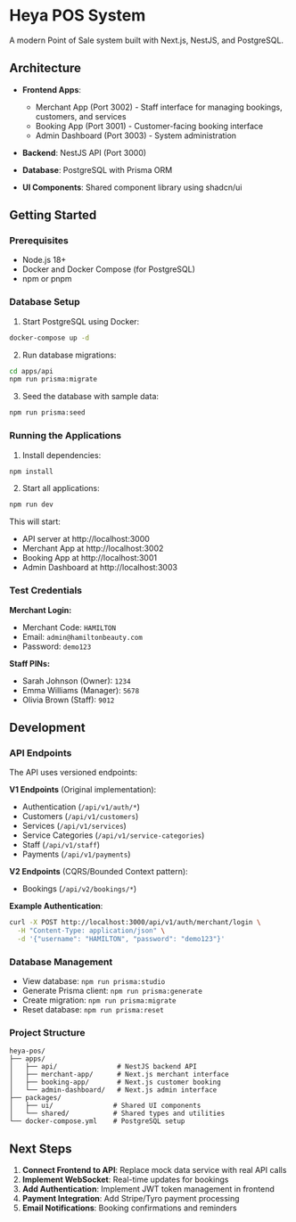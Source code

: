 # Heya POS System

A modern Point of Sale system built with Next.js, NestJS, and PostgreSQL.

## Architecture

- **Frontend Apps**: 
  - Merchant App (Port 3002) - Staff interface for managing bookings, customers, and services
  - Booking App (Port 3001) - Customer-facing booking interface
  - Admin Dashboard (Port 3003) - System administration
  
- **Backend**: NestJS API (Port 3000)
- **Database**: PostgreSQL with Prisma ORM
- **UI Components**: Shared component library using shadcn/ui

## Getting Started

### Prerequisites

- Node.js 18+
- Docker and Docker Compose (for PostgreSQL)
- npm or pnpm

### Database Setup

1. Start PostgreSQL using Docker:
```bash
docker-compose up -d
```

2. Run database migrations:
```bash
cd apps/api
npm run prisma:migrate
```

3. Seed the database with sample data:
```bash
npm run prisma:seed
```

### Running the Applications

1. Install dependencies:
```bash
npm install
```

2. Start all applications:
```bash
npm run dev
```

This will start:
- API server at http://localhost:3000
- Merchant App at http://localhost:3002
- Booking App at http://localhost:3001
- Admin Dashboard at http://localhost:3003

### Test Credentials

**Merchant Login:**
- Merchant Code: `HAMILTON`
- Email: `admin@hamiltonbeauty.com`
- Password: `demo123`

**Staff PINs:**
- Sarah Johnson (Owner): `1234`
- Emma Williams (Manager): `5678`
- Olivia Brown (Staff): `9012`

## Development

### API Endpoints

The API uses versioned endpoints:

**V1 Endpoints** (Original implementation):
- Authentication (`/api/v1/auth/*`)
- Customers (`/api/v1/customers`)
- Services (`/api/v1/services`)
- Service Categories (`/api/v1/service-categories`)
- Staff (`/api/v1/staff`)
- Payments (`/api/v1/payments`)

**V2 Endpoints** (CQRS/Bounded Context pattern):
- Bookings (`/api/v2/bookings/*`)

**Example Authentication**:
```bash
curl -X POST http://localhost:3000/api/v1/auth/merchant/login \
  -H "Content-Type: application/json" \
  -d '{"username": "HAMILTON", "password": "demo123"}'
```

### Database Management

- View database: `npm run prisma:studio`
- Generate Prisma client: `npm run prisma:generate`
- Create migration: `npm run prisma:migrate`
- Reset database: `npm run prisma:reset`

### Project Structure

```
heya-pos/
├── apps/
│   ├── api/               # NestJS backend API
│   ├── merchant-app/      # Next.js merchant interface
│   ├── booking-app/       # Next.js customer booking
│   └── admin-dashboard/   # Next.js admin interface
├── packages/
│   ├── ui/               # Shared UI components
│   └── shared/           # Shared types and utilities
└── docker-compose.yml    # PostgreSQL setup
```

## Next Steps

1. **Connect Frontend to API**: Replace mock data service with real API calls
2. **Implement WebSocket**: Real-time updates for bookings
3. **Add Authentication**: Implement JWT token management in frontend
4. **Payment Integration**: Add Stripe/Tyro payment processing
5. **Email Notifications**: Booking confirmations and reminders